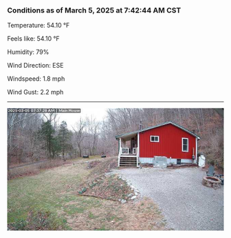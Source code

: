 ### Conditions as of March 5, 2025 at 7:42:44 AM CST 

Temperature: 54.10 &deg;F

Feels like: 54.10 &deg;F

Humidity: 79%

Wind Direction: ESE

Windspeed: 1.8 mph

Wind Gust: 2.2 mph

---

<img src="./images/latest.jpeg"/>

